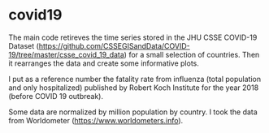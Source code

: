 # covid19

The main code retireves the time series stored in the JHU CSSE COVID-19 Dataset (https://github.com/CSSEGISandData/COVID-19/tree/master/csse_covid_19_data) for a small selection of countries. Then it rearranges the data and create some informative plots.

I put as a reference number the fatality rate from influenza (total population and only hospitalized) published by Robert Koch Institute for the year 2018 (before COVID 19 outbreak).

Some data are normalized by million population by country. I took the data from Worldometer (https://www.worldometers.info).
